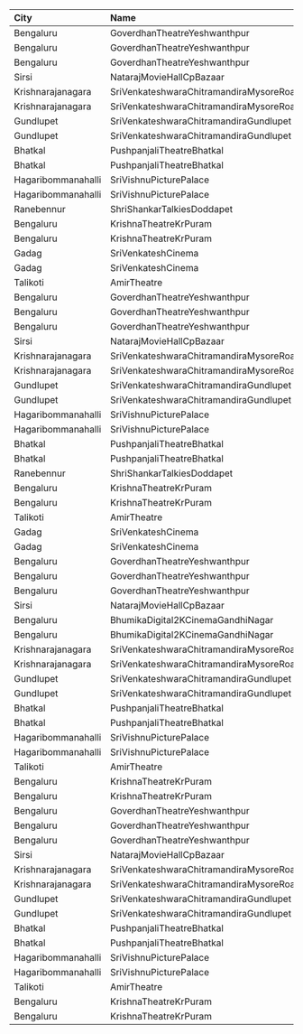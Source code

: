 | City               | Name                                    | Language |  Time | Type        | Price | Capacity | Booked |
| :----------------- | :-------------------------------------- | :------- | ----: | :---------- | ----: | -------: | -----: |
| Bengaluru          | GoverdhanTheatreYeshwanthpur            | Kannada  | 10:00 | Balcony     |  120₹ |      307 |    226 |
| Bengaluru          | GoverdhanTheatreYeshwanthpur            | Kannada  | 10:00 | FirstClass  |   80₹ |      555 |    555 |
| Bengaluru          | GoverdhanTheatreYeshwanthpur            | Kannada  | 10:00 | SecondClass |   40₹ |      202 |    202 |
| Sirsi              | NatarajMovieHallCpBazaar                | Kannada  | 10:00 | Balcony     |  150₹ |      160 |    116 |
| Krishnarajanagara  | SriVenkateshwaraChitramandiraMysoreRoad | Kannada  | 10:30 | Balcony     |  100₹ |      109 |     59 |
| Krishnarajanagara  | SriVenkateshwaraChitramandiraMysoreRoad | Kannada  | 10:30 | First       |   80₹ |      600 |    392 |
| Gundlupet          | SriVenkateshwaraChitramandiraGundlupet  | Kannada  | 10:30 | Balcony     |  100₹ |      165 |     82 |
| Gundlupet          | SriVenkateshwaraChitramandiraGundlupet  | Kannada  | 10:30 | First       |   80₹ |      517 |    517 |
| Bhatkal            | PushpanjaliTheatreBhatkal               | Kannada  | 10:30 | Balcony     |  100₹ |      182 |     94 |
| Bhatkal            | PushpanjaliTheatreBhatkal               | Kannada  | 10:30 | 2ndClass    |   90₹ |      336 |    248 |
| Hagaribommanahalli | SriVishnuPicturePalace                  | Kannada  | 11:00 | Balcony     |   81₹ |      200 |    150 |
| Hagaribommanahalli | SriVishnuPicturePalace                  | Kannada  | 11:00 | SecondClass |   81₹ |      300 |    250 |
| Ranebennur         | ShriShankarTalkiesDoddapet              | Kannada  | 11:00 | Balcony     |  100₹ |       40 |      0 |
| Bengaluru          | KrishnaTheatreKrPuram                   | Kannada  | 11:15 | Balcony     |  120₹ |      271 |    257 |
| Bengaluru          | KrishnaTheatreKrPuram                   | Kannada  | 11:15 | FirstClass  |   50₹ |      600 |    600 |
| Gadag              | SriVenkateshCinema                      | Kannada  | 11:45 | Gold        |  100₹ |      244 |      2 |
| Gadag              | SriVenkateshCinema                      | Kannada  | 11:45 | Platinum    |  100₹ |       46 |      4 |
| Talikoti           | AmirTheatre                             | Kannada  | 12:00 | DressCircle |   80₹ |      250 |    150 |
| Bengaluru          | GoverdhanTheatreYeshwanthpur            | Kannada  | 13:00 | Balcony     |  120₹ |      307 |    226 |
| Bengaluru          | GoverdhanTheatreYeshwanthpur            | Kannada  | 13:00 | FirstClass  |   80₹ |      555 |    555 |
| Bengaluru          | GoverdhanTheatreYeshwanthpur            | Kannada  | 13:00 | SecondClass |   40₹ |      202 |    202 |
| Sirsi              | NatarajMovieHallCpBazaar                | Kannada  | 13:00 | Balcony     |  150₹ |      160 |    116 |
| Krishnarajanagara  | SriVenkateshwaraChitramandiraMysoreRoad | Kannada  | 13:30 | Balcony     |  100₹ |      109 |     59 |
| Krishnarajanagara  | SriVenkateshwaraChitramandiraMysoreRoad | Kannada  | 13:30 | First       |   80₹ |      600 |    392 |
| Gundlupet          | SriVenkateshwaraChitramandiraGundlupet  | Kannada  | 13:30 | Balcony     |  100₹ |      165 |     82 |
| Gundlupet          | SriVenkateshwaraChitramandiraGundlupet  | Kannada  | 13:30 | First       |   80₹ |      517 |    517 |
| Hagaribommanahalli | SriVishnuPicturePalace                  | Kannada  | 14:00 | Balcony     |   81₹ |      200 |    150 |
| Hagaribommanahalli | SriVishnuPicturePalace                  | Kannada  | 14:00 | SecondClass |   81₹ |      300 |    250 |
| Bhatkal            | PushpanjaliTheatreBhatkal               | Kannada  | 14:00 | Balcony     |  100₹ |      182 |     94 |
| Bhatkal            | PushpanjaliTheatreBhatkal               | Kannada  | 14:00 | 2ndClass    |   90₹ |      336 |    248 |
| Ranebennur         | ShriShankarTalkiesDoddapet              | Kannada  | 14:00 | Balcony     |  100₹ |       40 |      0 |
| Bengaluru          | KrishnaTheatreKrPuram                   | Kannada  | 14:30 | Balcony     |  120₹ |      271 |    257 |
| Bengaluru          | KrishnaTheatreKrPuram                   | Kannada  | 14:30 | FirstClass  |   50₹ |      600 |    600 |
| Talikoti           | AmirTheatre                             | Kannada  | 15:00 | DressCircle |   80₹ |      250 |    150 |
| Gadag              | SriVenkateshCinema                      | Kannada  | 15:00 | Gold        |  100₹ |      244 |      2 |
| Gadag              | SriVenkateshCinema                      | Kannada  | 15:00 | Platinum    |  100₹ |       46 |      4 |
| Bengaluru          | GoverdhanTheatreYeshwanthpur            | Kannada  | 16:00 | Balcony     |  120₹ |      307 |    226 |
| Bengaluru          | GoverdhanTheatreYeshwanthpur            | Kannada  | 16:00 | FirstClass  |   80₹ |      555 |    555 |
| Bengaluru          | GoverdhanTheatreYeshwanthpur            | Kannada  | 16:00 | SecondClass |   40₹ |      202 |    202 |
| Sirsi              | NatarajMovieHallCpBazaar                | Kannada  | 16:00 | Balcony     |  150₹ |      160 |    116 |
| Bengaluru          | BhumikaDigital2KCinemaGandhiNagar       | Kannada  | 16:15 | Balcony     |  150₹ |      318 |    262 |
| Bengaluru          | BhumikaDigital2KCinemaGandhiNagar       | Kannada  | 16:15 | Middle      |  120₹ |      576 |    512 |
| Krishnarajanagara  | SriVenkateshwaraChitramandiraMysoreRoad | Kannada  | 16:30 | Balcony     |  100₹ |      109 |     59 |
| Krishnarajanagara  | SriVenkateshwaraChitramandiraMysoreRoad | Kannada  | 16:30 | First       |   80₹ |      600 |    392 |
| Gundlupet          | SriVenkateshwaraChitramandiraGundlupet  | Kannada  | 16:30 | Balcony     |  100₹ |      165 |     82 |
| Gundlupet          | SriVenkateshwaraChitramandiraGundlupet  | Kannada  | 16:30 | First       |   80₹ |      517 |    517 |
| Bhatkal            | PushpanjaliTheatreBhatkal               | Kannada  | 17:30 | Balcony     |  100₹ |      182 |     94 |
| Bhatkal            | PushpanjaliTheatreBhatkal               | Kannada  | 17:30 | 2ndClass    |   90₹ |      336 |    248 |
| Hagaribommanahalli | SriVishnuPicturePalace                  | Kannada  | 18:00 | Balcony     |   81₹ |      200 |    150 |
| Hagaribommanahalli | SriVishnuPicturePalace                  | Kannada  | 18:00 | SecondClass |   81₹ |      300 |    250 |
| Talikoti           | AmirTheatre                             | Kannada  | 18:00 | DressCircle |   80₹ |      250 |    150 |
| Bengaluru          | KrishnaTheatreKrPuram                   | Kannada  | 18:15 | Balcony     |  120₹ |      271 |    257 |
| Bengaluru          | KrishnaTheatreKrPuram                   | Kannada  | 18:15 | FirstClass  |   50₹ |      600 |    600 |
| Bengaluru          | GoverdhanTheatreYeshwanthpur            | Kannada  | 19:00 | Balcony     |  120₹ |      307 |    226 |
| Bengaluru          | GoverdhanTheatreYeshwanthpur            | Kannada  | 19:00 | FirstClass  |   80₹ |      555 |    555 |
| Bengaluru          | GoverdhanTheatreYeshwanthpur            | Kannada  | 19:00 | SecondClass |   40₹ |      202 |    202 |
| Sirsi              | NatarajMovieHallCpBazaar                | Kannada  | 19:00 | Balcony     |  150₹ |      160 |    116 |
| Krishnarajanagara  | SriVenkateshwaraChitramandiraMysoreRoad | Kannada  | 19:30 | Balcony     |  100₹ |      109 |     59 |
| Krishnarajanagara  | SriVenkateshwaraChitramandiraMysoreRoad | Kannada  | 19:30 | First       |   80₹ |      600 |    392 |
| Gundlupet          | SriVenkateshwaraChitramandiraGundlupet  | Kannada  | 19:30 | Balcony     |  100₹ |      165 |     82 |
| Gundlupet          | SriVenkateshwaraChitramandiraGundlupet  | Kannada  | 19:30 | First       |   80₹ |      517 |    517 |
| Bhatkal            | PushpanjaliTheatreBhatkal               | Kannada  | 20:00 | Balcony     |  100₹ |      182 |     94 |
| Bhatkal            | PushpanjaliTheatreBhatkal               | Kannada  | 20:00 | 2ndClass    |   90₹ |      336 |    248 |
| Hagaribommanahalli | SriVishnuPicturePalace                  | Kannada  | 21:00 | Balcony     |   81₹ |      200 |    150 |
| Hagaribommanahalli | SriVishnuPicturePalace                  | Kannada  | 21:00 | SecondClass |   81₹ |      300 |    250 |
| Talikoti           | AmirTheatre                             | Kannada  | 21:00 | DressCircle |   80₹ |      250 |    150 |
| Bengaluru          | KrishnaTheatreKrPuram                   | Kannada  | 21:30 | Balcony     |  120₹ |      271 |    257 |
| Bengaluru          | KrishnaTheatreKrPuram                   | Kannada  | 21:30 | FirstClass  |   50₹ |      600 |    600 |